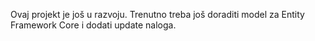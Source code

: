Ovaj projekt je još u razvoju.
Trenutno treba još doraditi model za Entity Framework Core i dodati update naloga. 
